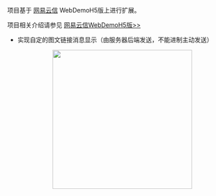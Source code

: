 项目基于 [网易云信](http://netease.im/) WebDemoH5版上进行扩展。

项目相关介绍请参见 [网易云信WebDemoH5版>>](https://github.com/netease-im/NIM_Web_Demo_H5)

- 实现自定的图文链接消息显示（由服务器后端发送，不能进制主动发送）

	<div align=center><img width="320" src="https://raw.githubusercontent.com/byk04712/NIM_Web_Demo_H5/master/screenshots/1.png"/></div>